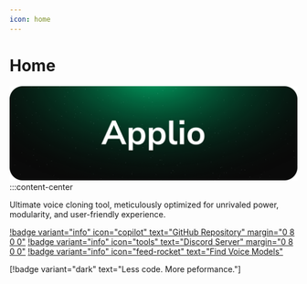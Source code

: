 ```yaml
---
icon: home
---
```


# Home

![](assets/Applio_Banner.png)
:::content-center

Ultimate voice cloning tool, meticulously optimized for unrivaled power, modularity, and user-friendly experience.

[!badge variant="info" icon="copilot" text="GitHub Repository" margin="0 8 0 0"](https://github.com/IAHispano/Applio)
[!badge variant="info" icon="tools" text="Discord Server" margin="0 8 0 0"](https://discord.com/invite/iahispano)
[!badge variant="info" icon="feed-rocket" text="Find Voice Models"](/Voice-Models/Voice-Models.md)

[!badge variant="dark" text="Less code. More peformance."]


